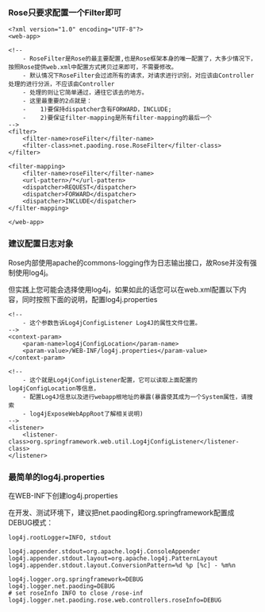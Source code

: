 ### Rose只要求配置一个Filter即可 ###

```
<?xml version="1.0" encoding="UTF-8"?>
<web-app>

<!--
	- RoseFilter是Rose的最主要配置,也是Rose框架本身的唯一配置了，大多少情况下，按照Rose提供web.xml中配置方式拷贝过来即可，不需要修改。
	- 默认情况下RoseFilter会过滤所有的请求，对请求进行识别，对应该由Controller处理的进行分派，不应该由Controller
	- 处理的则让它简单通过，通往它该去的地方。
	- 这里最重要的2点就是：
	-    1)要保持dispatcher含有FORWARD，INCLUDE;
	-    2)要保证filter-mapping是所有filter-mapping的最后一个
-->
<filter>
	<filter-name>roseFilter</filter-name>
	<filter-class>net.paoding.rose.RoseFilter</filter-class>
</filter>

<filter-mapping>
	<filter-name>roseFilter</filter-name>
	<url-pattern>/*</url-pattern>
	<dispatcher>REQUEST</dispatcher>
	<dispatcher>FORWARD</dispatcher>
	<dispatcher>INCLUDE</dispatcher>
</filter-mapping>

</web-app>
```

### 建议配置日志对象 ###

Rose内部使用apache的commons-logging作为日志输出接口，故Rose并没有强制使用log4j。

但实践上您可能会选择使用log4j，如果如此的话您可以在web.xml配置以下内容，同时按照下面的说明，配置log4j.properties

```
<!--
	- 这个参数告诉Log4jConfigListener Log4J的属性文件位置。
-->
<context-param>
	<param-name>log4jConfigLocation</param-name>
	<param-value>/WEB-INF/log4j.properties</param-value>
</context-param>

<!--
	- 这个就是Log4jConfigListener配置，它可以读取上面配置的log4jConfigLocation等信息，
	- 配置Log4J信息以及进行webapp根地址的暴露(暴露使其成为一个System属性，请搜索
	- log4jExposeWebAppRoot了解相关说明)
-->
<listener>
	<listener-class>org.springframework.web.util.Log4jConfigListener</listener-class>
</listener>
```

### 最简单的log4j.properties ###

在WEB-INF下创建log4j.properties

在开发、测试环境下，建议把net.paoding和org.springframework配置成DEBUG模式：

```
log4j.rootLogger=INFO, stdout

log4j.appender.stdout=org.apache.log4j.ConsoleAppender
log4j.appender.stdout.layout=org.apache.log4j.PatternLayout
log4j.appender.stdout.layout.ConversionPattern=%d %p [%c] - %m%n

log4j.logger.org.springframework=DEBUG
log4j.logger.net.paoding=DEBUG
# set roseInfo INFO to close /rose-inf
log4j.logger.net.paoding.rose.web.controllers.roseInfo=DEBUG
```